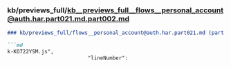 ### kb/previews_full/kb__previews_full__flows__personal_account@auth.har.part021.md.part002.md

```md
### kb/previews_full/flows__personal_account@auth.har.part021.md (part 002)

```md
k-KO722YSM.js",
                          "lineNumber":
```

```

```
